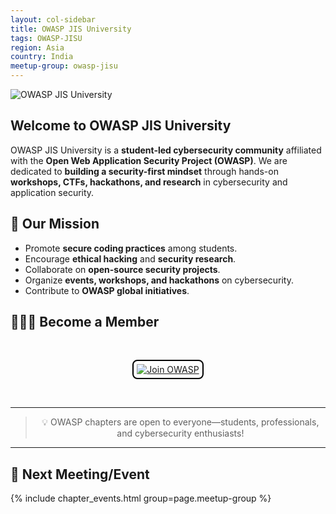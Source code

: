 ```yaml
---
layout: col-sidebar
title: OWASP JIS University
tags: OWASP-JISU
region: Asia
country: India
meetup-group: owasp-jisu
---
```


![OWASP JIS University](https://raw.githubusercontent.com/OWASP/www-chapter-jis-university-student-chapter/main/assets/images/OWASP%20JISU.jpg)

## Welcome to OWASP JIS University  

OWASP JIS University is a **student-led cybersecurity community** affiliated with the **Open Web Application Security Project (OWASP)**. We are dedicated to **building a security-first mindset** through hands-on **workshops, CTFs, hackathons, and research** in cybersecurity and application security.  

## **🥷 Our Mission**  
- Promote **secure coding practices** among students.  
- Encourage **ethical hacking** and **security research**.  
- Collaborate on **open-source security projects**.  
- Organize **events, workshops, and hackathons** on cybersecurity.  
- Contribute to **OWASP global initiatives**.

## 🧑🏻‍💻 Become a Member  
<br>
<p align="center">
  <a href="https://forms.gle/tuahaKKMKELk5cee8" target="_blank">
    <img src="https://img.shields.io/badge/Join_OWASP_JIS_University-blue?style=for-the-badge&logo=owasp&logoColor=black&border_color=black" alt="Join OWASP" style="border: 2px solid black; padding: 5px; border-radius: 8px;">
  </a>
</p>
<br>

---

> <p align="center">💡 OWASP chapters are open to everyone—students, professionals, and cybersecurity enthusiasts!  

---

## **📅 Next Meeting/Event**  
{% include chapter_events.html group=page.meetup-group %}
